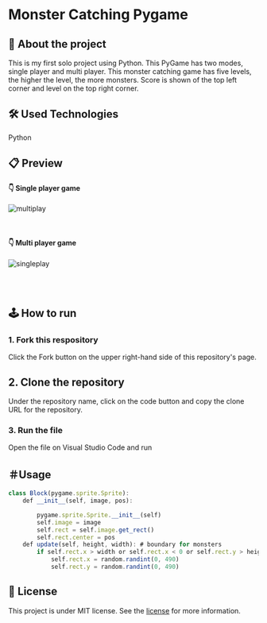 # Monster Catching Pygame

## :book: About the project
This is my first solo project using Python. This PyGame has two modes, single player and multi player. This monster catching game has five levels, the higher the level, the more monsters. Score is shown of the top left corner and level on the top right corner.

## :hammer_and_wrench: Used Technologies
Python

## :clipboard: Preview
#### :point_down: Single player game
![multiplay](https://user-images.githubusercontent.com/69357145/98470387-3bbc7080-21b3-11eb-8d71-f0e31d184245.gif)


<br /> 


#### :point_down: Multi player game
![singleplay](https://user-images.githubusercontent.com/69357145/98470583-a7eba400-21b4-11eb-9d60-22f644d26c5d.gif)

<br /> 
<br /> 

## 🕹 How to run
### 1. Fork this respository
Click the Fork button on the upper right-hand side of this repository's page.
## 2. Clone the repository
Under the repository name, click on the code button and copy the clone URL for the repository.
### 3. Run the file 
Open the file on Visual Studio Code and run



## ＃Usage
```js
class Block(pygame.sprite.Sprite):
    def __init__(self, image, pos):

        pygame.sprite.Sprite.__init__(self)
        self.image = image
        self.rect = self.image.get_rect()
        self.rect.center = pos
    def update(self, height, width): # boundary for monsters
        if self.rect.x > width or self.rect.x < 0 or self.rect.y > height or self.rect.y < 0:
            self.rect.x = random.randint(0, 490)
            self.rect.y = random.randint(0, 490)
```

## :page_with_curl: License
This project is under MIT license. See the [license](https://opensource.org/licenses/MIT) for more information.
<br /> 
<br /> 








